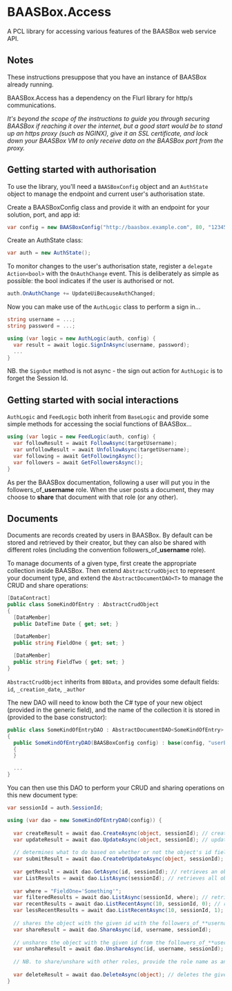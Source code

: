 # BAASBox.Access
A PCL library for accessing various features of the BAASBox web service API.

## Notes
These instructions presuppose that you have an instance of BAASBox already running.

BAASBox.Access has a dependency on the Flurl library for http/s communications.

*It's beyond the scope of the instructions to guide you through securing BAASBox if reaching it over the internet, but a good start would be to stand up an https proxy (such as NGINX), give it an SSL certificate, and lock down your BAASBox VM to only receive data on the BAASBox port from the proxy.*

## Getting started with authorisation

To use the library, you'll need a `BAASBoxConfig` object and an `AuthState` object to manage the endpoint and current user's authorisation state.

Create a BAASBoxConfig class and provide it with an endpoint for your solution, port, and app id:

```csharp
var config = new BAASBoxConfig("http://baasbox.example.com", 80, "1234567890");
```

Create an AuthState class:

```csharp
var auth = new AuthState();
```

To monitor changes to the user's authorisation state, register a `delegate Action<bool>` with the `OnAuthChange` event. This is deliberately as simple as possible: the bool indicates if the user is authorised or not.

```csharp
auth.OnAuthChange += UpdateUiBecauseAuthChanged;
```

Now you can make use of the `AuthLogic` class to perform a sign in...

```csharp
string username = ...;
string password = ...;

using (var logic = new AuthLogic(auth, config) {
  var result = await logic.SignInAsync(username, password);
  ...
}
```

NB. the `SignOut` method is not async - the sign out action for `AuthLogic` is to forget the Session Id.

## Getting started with social interactions

`AuthLogic` and `FeedLogic` both inherit from `BaseLogic` and provide some simple methods for accessing the social functions of BAASBox...

```csharp
using (var logic = new FeedLogic(auth, config) {
  var followResult = await FollowAsync(targetUsername);
  var unfollowResult = await UnfollowAsync(targetUsername);
  var following = await GetFollowingAsync();
  var followers = await GetFollowersAsync();
}
```

As per the BAASBox documentation, following a user will put you in the followers_of_**username** role. When the user posts a document, they may choose to **share** that document with that role (or any other).

## Documents

Documents are records created by users in BAASBox. By default can be stored and retrieved by their creator, but they can also be shared with different roles (including the convention followers_of_**username** role).

To manage documents of a given type, first create the appropriate collection inside BAASBox. Then extend `AbstractCrudObject` to represent your document type, and extend the `AbstractDocumentDAO<T>` to manage the CRUD and share operations:

```csharp
[DataContract]
public class SomeKindOfEntry : AbstractCrudObject 
{
  [DataMember]
  public DateTime Date { get; set; }

  [DataMember]
  public string FieldOne { get; set; }
  
  [DataMember]
  public string FieldTwo { get; set; }
}
```

`AbstractCrudObject` inherits from `BBData`, and provides some default fields: `id`, `_creation_date`, `_author`

The new DAO will need to know both the C# type of your new object (provided in the generic field), and the name of the collection it is stored in (provided to the base constructor):

```csharp
public class SomeKindOfEntryDAO : AbstractDocumentDAO<SomeKindOfEntry>
{
  public SomeKindOfEntryDAO(BAASBoxConfig config) : base(config, "userEntries")
  {
  }

  ...
}
```

You can then use this DAO to perform your CRUD and sharing operations on this new document type:

```csharp
var sessionId = auth.SessionId;

using (var dao = new SomeKindOfEntryDAO(config)) {
  
  var createResult = await dao.CreateAsync(object, sessionId); // creates a new document in BAASBox
  var updateResult = await dao.UpdateAsync(object, sessionId); // updates the existing document in BAASBox
  
  // determines what to do based on whether or not the object's id field is currently null
  var submitResult = await dao.CreateOrUpdateAsync(object, sessionId); 
  
  var getResult = await dao.GetAsync(id, sessionId); // retrieves an object by id
  var ListResults = await dao.ListAsync(sessionId); // retrieves all objects of this DAO's type
  
  var where = "FieldOne='Something'";
  var filteredResults = await dao.ListAsync(sessionId, where); // retrives all objects filtered by the where clause
  var recentResults = await dao.ListRecentAsync(10, sessionId, 0); // retrieves the most recent 10 objects
  var lessRecentResults = await dao.ListRecentAsync(10, sessionId, 1); // retrieves the 11th-20th recent objects
  
  // shares the object with the given id with the followers_of_**username** role
  var shareResult = await dao.ShareAsync(id, username, sessionId);
  
  // unshares the object with the given id from the followers_of_**username** role
  var unshareResult = await dao.UnshareAsync(id, username, sessionId);
  
  // NB. to share/unshare with other roles, provide the role name as an additional optional parameter
  
  var deleteResult = await dao.DeleteAsync(object); // deletes the given document
}
```

